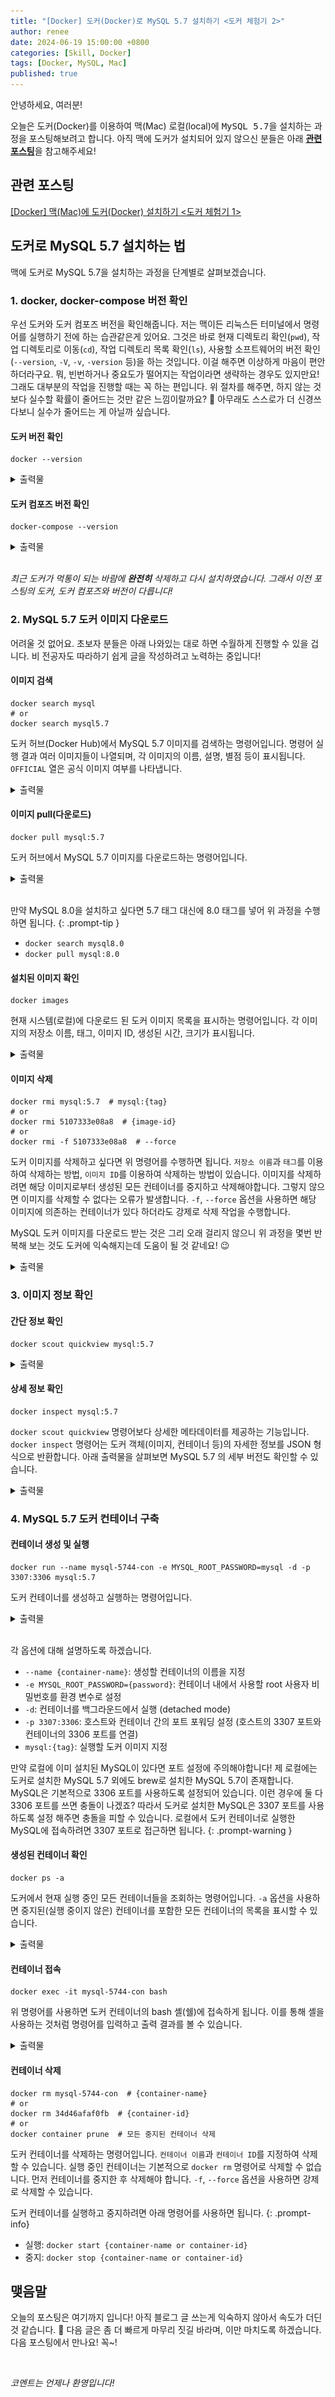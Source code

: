 ```yaml
---
title: "[Docker] 도커(Docker)로 MySQL 5.7 설치하기 <도커 체험기 2>"
author: renee
date: 2024-06-19 15:00:00 +0800
categories: [Skill, Docker]
tags: [Docker, MySQL, Mac]
published: true
---
```


안녕하세요, 여러분!

오늘은 도커(Docker)를 이용하여 맥(Mac) 로컬(local)에 <kbd>MySQL 5.7</kbd>을 설치하는 과정을 포스팅해보려고 합니다. 아직 맥에 도커가 설치되어 있지 않으신 분들은 아래 [**관련 포스팅**](#관련-포스팅)을 참고해주세요!

## **관련 포스팅**
[[Docker] 맥(Mac)에 도커(Docker) 설치하기 <도커 체험기 1>](https://reneeparkdev.github.io/posts/experience-docker-1/)

## **도커로 MySQL 5.7 설치하는 법**

맥에 도커로 MySQL 5.7을 설치하는 과정을 단계별로 살펴보겠습니다.

### **1. docker, docker-compose 버전 확인**

우선 도커와 도커 컴포즈 버전을 확인해줍니다. 저는 맥이든 리눅스든 터미널에서 명령어를 실행하기 전에 하는 습관같은게 있어요. 그것은 바로 현재 디렉토리 확인(`pwd`), 작업 디렉토리로 이동(`cd`), 작업 디렉토리 목록 확인(`ls`), 사용할 소프트웨어의 버전 확인(`--version`, `-V`, `-v`, `-version` 등)을 하는 것입니다. 이걸 해주면 이상하게 마음이 편안하더라구요. 뭐, 빈번하거나 중요도가 떨어지는 작업이라면 생략하는 경우도 있지만요! 그래도 대부분의 작업을 진행할 때는 꼭 하는 편입니다. 위 절차를 해주면, 하지 않는 것보다 실수할 확률이 줄어드는 것만 같은 느낌이랄까요? 🤔 아무래도 스스로가 더 신경쓰다보니 실수가 줄어드는 게 아닐까 싶습니다.

#### **도커 버전 확인**

```shell
docker --version
```

<details>
<summary>출력물</summary>
<div markdown="1">

```console
Docker version 26.1.1, build 4cf5afa
```

</div>
</details>

#### **도커 컴포즈 버전 확인**

```shell
docker-compose --version
```

<details>
<summary>출력물</summary>
<div markdown="1">

```console
Docker Compose version v2.27.0-desktop.2
```

</div>
</details>

<br>

<span style="color: var(--text-muted-color);">*최근 도커가 먹통이 되는 바람에 **완전히** 삭제하고 다시 설치하였습니다. 그래서 이전 포스팅의 도커, 도커 컴포즈와 버전이 다릅니다!*</span>

### **2. MySQL 5.7 도커 이미지 다운로드**

어려울 것 없어요. 초보자 분들은 아래 나와있는 대로 하면 수월하게 진행할 수 있을 겁니다. 비 전공자도 따라하기 쉽게 글을 작성하려고 노력하는 중입니다!

#### **이미지 검색**

```shell
docker search mysql
# or
docker search mysql5.7
```

도커 허브(Docker Hub)에서 MySQL 5.7 이미지를 검색하는 명령어입니다. 명령어 실행 결과 여러 이미지들이 나열되며, 각 이미지의 이름, 설명, 별점 등이 표시됩니다. `OFFICIAL` 열은 공식 이미지 여부를 나타냅니다.

<details>
<summary>출력물</summary>
<div markdown="1">

```console
NAME                            DESCRIPTION                                     STARS     OFFICIAL
mysql                           MySQL is a widely used, open-source relation…   15165     [OK]
mariadb                         MariaDB Server is a high performing open sou…   5774      [OK]
percona                         Percona Server is a fork of the MySQL relati…   629       [OK]
phpmyadmin                      phpMyAdmin - A web interface for MySQL and M…   993       [OK]
circleci/mysql                  MySQL is a widely used, open-source relation…   30
bitnami/mysql                   Bitnami container image for MySQL               111
bitnami/mysqld-exporter         Bitnami container image for MySQL Server Exp…   7
cimg/mysql                                                                      3
ubuntu/mysql                    MySQL open source fast, stable, multi-thread…   63
rapidfort/mysql                 RapidFort optimized, hardened image for MySQL   25
bitnamicharts/mysql                                                             0
rapidfort/mysql8-ib             RapidFort optimized, hardened image for MySQ…   9
google/mysql                    MySQL server for Google Compute Engine          25
elestio/mysql                   Mysql, verified and packaged by Elestio         0
rapidfort/mysql-official        RapidFort optimized, hardened image for MySQ…   9
hashicorp/mysql-portworx-demo                                                   0
newrelic/mysql-plugin           New Relic Plugin for monitoring MySQL databa…   1
databack/mysql-backup           Back up mysql databases to... anywhere!         116
linuxserver/mysql               A Mysql container, brought to you by LinuxSe…   41
mirantis/mysql                                                                  0
linuxserver/mysql-workbench                                                     54
docksal/mysql                   MySQL service images for Docksal - https://d…   0
vitess/mysqlctld                vitess/mysqlctld                                1
drupalci/mysql-5.5              https://www.drupal.org/project/drupalci         3
eclipse/mysql                   Mysql 5.7, curl, rsync                          1
```

```console
NAME                                   DESCRIPTION                                     STARS     OFFICIAL
oilrmutp57/mysql5.7                                                                    6
bingozhou/mysql5.7                     mysql5.7                                        8
alanpeng/mysql5.7-replication-docker   https://github.com/alanpeng/mysql5.7-replica…   1
jayudev/mysql5.7                       mysql5.7                                        2
acdaic4v/mysql5.7-k2                   Mysql 5.7 for use with joomla extension k2 ,…   1
player001/mysql5.7-php5                                                                0
yskkuwahara/mysql5.7                   MySQL5.7                                        0
kurashitech/mysql5.7.22                mysql5.7.22                                     0
ymnoor21/mysql5.7                      Dockerize MySQL 5.7 on a Ubuntu 14.04 setup.    1
alexmbarbosa/mysql5.7                  Based on official mysql:5.7 docker image        1
bunchjesse/mysql5.7                    MySQL 5.7                                       0
transposit/mysql5.7                                                                    0
fukuyama012/mysql5.7                                                                   0
...
```

</div>
</details>

#### **이미지 pull(다운로드)**

```shell
docker pull mysql:5.7
```

도커 허브에서 MySQL 5.7 이미지를 다운로드하는 명령어입니다.

<details>
<summary>출력물</summary>
<div markdown="1">

```console
5.7: Pulling from library/mysql
20e4dcae4c69: Pull complete
1c56c3d4ce74: Pull complete
e9f03a1c24ce: Pull complete
68c3898c2015: Pull complete
6b95a940e7b6: Pull complete
90986bb8de6e: Pull complete
ae71319cb779: Pull complete
ffc89e9dfd88: Pull complete
43d05e938198: Pull complete
064b2d298fba: Pull complete
df9a4d85569b: Pull complete
Digest: sha256:4bc6bc963e6d8443453676cae56536f4b8156d78bae03c0145cbe47c2aad73bb
Status: Downloaded newer image for mysql:5.7
docker.io/library/mysql:5.7

What's Next?
  View a summary of image vulnerabilities and recommendations → docker scout quickview mysql:5.7
```

</div>
</details>

<br>

>
만약 MySQL 8.0을 설치하고 싶다면 5.7 태그 대신에 8.0 태그를 넣어 위 과정을 수행하면 됩니다.
{: .prompt-tip }

- `docker search mysql8.0`
- `docker pull mysql:8.0`

#### **설치된 이미지 확인**

```shell
docker images
```

현재 시스템(로컬)에 다운로드 된 도커 이미지 목록을 표시하는 명령어입니다. 각 이미지의 저장소 이름, 태그, 이미지 ID, 생성된 시간, 크기가 표시됩니다.

<details>
<summary>출력물</summary>
<div markdown="1">

```console
REPOSITORY   TAG       IMAGE ID       CREATED        SIZE
mysql        5.7       5107333e08a8   6 months ago   501MB
```

</div>
</details>

#### **이미지 삭제**

```shell
docker rmi mysql:5.7  # mysql:{tag}
# or
docker rmi 5107333e08a8  # {image-id}
# or
docker rmi -f 5107333e08a8  # --force
```

도커 이미지를 삭제하고 싶다면 위 명령어를 수행하면 됩니다. `저장소 이름`과 `태그`를 이용하여 삭제하는 방법, `이미지 ID`를 이용하여 삭제하는 방법이 있습니다. 이미지를 삭제하려면 해당 이미지로부터 생성된 모든 컨테이너를 중지하고 삭제해야합니다. 그렇지 않으면 이미지를 삭제할 수 없다는 오류가 발생합니다. `-f`, `--force` 옵션을 사용하면 해당 이미지에 의존하는 컨테이너가 있다 하더라도 강제로 삭제 작업을 수행합니다.

MySQL 도커 이미지를 다운로드 받는 것은 그리 오래 걸리지 않으니 위 과정을 몇번 반복해 보는 것도 도커에 익숙해지는데 도움이 될 것 같네요! 😉

<details>
<summary>출력물</summary>
<div markdown="1">

```console
Untagged: mysql:5.7
Untagged: mysql@sha256:4bc6bc963e6d8443453676cae56536f4b8156d78bae03c0145cbe47c2aad73bb
Deleted: sha256:5107333e08a87b836d48ff7528b1e84b9c86781cc9f1748bbc1b8c42a870d933
Deleted: sha256:37fd5f1492d4e9cb540c52c26655f220568050438f804275e886200c8807ffb4
Deleted: sha256:1105a50d3483cb9f970e70cf5163e3352f0b2fe2ff07c6abcca6f34228e76dc5
Deleted: sha256:94187496c18bb11b78e71017f2774ad3c0a734da9749a46e917c4239504e9322
Deleted: sha256:ae59716eae3be604a4fd43e86fd2ad504cb06c89cc064c73c78eee651e675805
Deleted: sha256:97d26ca29ec287ff4bd09a49602c44cbcabcf3303ddc726b3b94cbe26dfe1c94
Deleted: sha256:27303974d12144264b32b8936ca7c90d72bdba939a9e791010201b3b1717c4c4
Deleted: sha256:4d4483f06dbe01282c10cb9e429a0be826c18c61048f7860dad49ae7f6bac927
Deleted: sha256:3b73a6f6b3298c568dcfb8fa5e96c581a1b5c0ad395b0c38f9addd0c79703124
Deleted: sha256:46446bf265a411a4a13a4adc86f60c9e0479a2e03273c98cafab7bc4151dd2bc
Deleted: sha256:1d5264146b09a27a8fc6801dc239a4962582ed27dd2fbd8ee708463a1857b06b
Deleted: sha256:cff044e186247f93aa52554c96d77143cc92f99b2b55914038d0941fddeb6623
```

</div>
</details>

### **3. 이미지 정보 확인**

#### **간단 정보 확인**

```shell
docker scout quickview mysql:5.7
```

<details>
<summary>출력물</summary>
<div markdown="1">

```console
    i New version 1.9.3 available (installed version is 1.8.0) at https://github.com/docker/scout-cli
    ✓ SBOM of image already cached, 170 packages indexed

  Target               │  mysql:5.7           │    3C    37H    18M     5L    11?
    digest             │  5107333e08a8        │
  Base image           │  oraclelinux:7-slim  │    0C     0H     0M     0L
  Refreshed base image │  oraclelinux:7-slim  │    0C     0H     0M     0L
                       │                      │
  Updated base image   │  oraclelinux:9-slim  │    0C     0H     0M     0L
                       │                      │

What's next:
    View vulnerabilities → docker scout cves mysql:5.7
    View base image update recommendations → docker scout recommendations mysql:5.7
    Include policy results in your quickview by supplying an organization → docker scout quickview mysql:5.7 --org <organization>
```

![alt text](assets/img/posts/2024-06-18-01-docker-scout-quickview.png)

</div>
</details>

#### **상세 정보 확인**

```shell
docker inspect mysql:5.7
```

`docker scout quickview` 명령어보다 상세한 메타데이터를 제공하는 기능입니다. `docker inspect` 명령어는 도커 객체(이미지, 컨테이너 등)의 자세한 정보를 JSON 형식으로 반환합니다. 아래 출력물을 살펴보면 MySQL 5.7 의 세부 버전도 확인할 수 있습니다.

<details>
<summary>출력물</summary>
<div markdown="1">

```console
[
    {
        "Id": "sha256:5107333e08a87b836d48ff7528b1e84b9c86781cc9f1748bbc1b8c42a870d933",
        "RepoTags": [
            "mysql:5.7"
        ],
        "RepoDigests": [
            "mysql@sha256:4bc6bc963e6d8443453676cae56536f4b8156d78bae03c0145cbe47c2aad73bb"
        ],
        "Parent": "",
        "Comment": "buildkit.dockerfile.v0",
        "Created": "2023-12-12T19:11:08Z",
        "ContainerConfig": {
            "Hostname": "",
            "Domainname": "",
            "User": "",
            "AttachStdin": false,
            "AttachStdout": false,
            "AttachStderr": false,
            "Tty": false,
            "OpenStdin": false,
            "StdinOnce": false,
            "Env": null,
            "Cmd": null,
            "Image": "",
            "Volumes": null,
            "WorkingDir": "",
            "Entrypoint": null,
            "OnBuild": null,
            "Labels": null
        },
        "DockerVersion": "",
        "Author": "",
        "Config": {
            "Hostname": "",
            "Domainname": "",
            "User": "",
            "AttachStdin": false,
            "AttachStdout": false,
            "AttachStderr": false,
            "ExposedPorts": {
                "3306/tcp": {},
                "33060/tcp": {}
            },
            "Tty": false,
            "OpenStdin": false,
            "StdinOnce": false,
            "Env": [
                "PATH=/usr/local/sbin:/usr/local/bin:/usr/sbin:/usr/bin:/sbin:/bin",
                "GOSU_VERSION=1.16",
                "MYSQL_MAJOR=5.7",
                "MYSQL_VERSION=5.7.44-1.el7",
                "MYSQL_SHELL_VERSION=8.0.35-1.el7"
            ],
            "Cmd": [
                "mysqld"
            ],
            "ArgsEscaped": true,
            "Image": "",
            "Volumes": {
                "/var/lib/mysql": {}
            },
            "WorkingDir": "",
            "Entrypoint": [
                "docker-entrypoint.sh"
            ],
            "OnBuild": null,
            "Labels": null
        },
        "Architecture": "amd64",
        "Os": "linux",
        "Size": 501392011,
        "GraphDriver": {
            "Data": {
                "LowerDir": "/var/lib/docker/overlay2/85576ed11c0278afd4202f175ebc5438a0f75af8435d25b6ba6fe4afdd98ab63/diff:/var/lib/docker/overlay2/7cb2d56c51d29aae4a35e3e0ef0558b48d8f4d29f96719343c4d851315324638/diff:/var/lib/docker/overlay2/63a1828285bc41495e1019f68bed20b15b8c6162a40e8f78fe864c71fac0ea57/diff:/var/lib/docker/overlay2/614afcc4e55fe4f969c9d11bd3453d2aa36d6ea14883f2e48b0e3b29eaf833fd/diff:/var/lib/docker/overlay2/dfe4aeaa01fb9521e3e7e0903a48890a4113f4178ab9546231a0f3ea061879b7/diff:/var/lib/docker/overlay2/329dd95e18664e2814630f882e9d6c8576ff382f4dc437fa1477bbfa4eb48a09/diff:/var/lib/docker/overlay2/ca209f336352a506d2cab5743cd463ca38cacc48bf6781c8a5e4f13b673e130a/diff:/var/lib/docker/overlay2/9753c908c07d2536f3690328f062365705d4ded10aa6b422339dfbb38bc8373f/diff:/var/lib/docker/overlay2/f715b8061ad84f9a618ba3fbd41063c5007929851d111e556df860d3cc57c590/diff:/var/lib/docker/overlay2/2a1c9da3fce11e3f370a912fb71f7cf5133aa9fec63aac88f6c42763b059cbd8/diff",
                "MergedDir": "/var/lib/docker/overlay2/f350d521390bf4807e87a3c607ef579e3c1f533cd22be971d00e1a4828ca8817/merged",
                "UpperDir": "/var/lib/docker/overlay2/f350d521390bf4807e87a3c607ef579e3c1f533cd22be971d00e1a4828ca8817/diff",
                "WorkDir": "/var/lib/docker/overlay2/f350d521390bf4807e87a3c607ef579e3c1f533cd22be971d00e1a4828ca8817/work"
            },
            "Name": "overlay2"
        },
        "RootFS": {
            "Type": "layers",
            "Layers": [
                "sha256:cff044e186247f93aa52554c96d77143cc92f99b2b55914038d0941fddeb6623",
                "sha256:7ff7abf4911b44c1b705de478892bac6d01821c65ebc2993edb87136d51eb670",
                "sha256:8b2952eb02aac23a82803bf3e25d94ea78f3d4674d972cc7324a712ad9d54b6f",
                "sha256:d76a5f910f6ba5bce12b14e396f8386d385d62bbc4c9d82af25ae956c11bb3aa",
                "sha256:8527ccd6bd857b844293f9efe34222229fa76e040d55dd03e019f305f7bd2a74",
                "sha256:4555572a6bb29d49eb9dbd1fb0938788ca7d772f441f8273626f1a12933fcee3",
                "sha256:0d9e9a9ce9e415229fa3c1953ec32c236bfde6a825f4a74a78013586071c02e8",
                "sha256:532b66f4569dfab5f87219c302ea23478e6ad9504863f2a7410c935593e6b526",
                "sha256:337ec6bae2225e56895f25ef88a874b2796e020332d63a35929f40e9e7fa158e",
                "sha256:73cb62467b8f9e06265bc00441cc3d8026d24ca3708d517a3df93ff5a787af77",
                "sha256:441e16cac4fe6b7abab2653886fbab030752e42c42bd508f1fa2f7f8c5df0fcf"
            ]
        },
        "Metadata": {
            "LastTagTime": "0001-01-01T00:00:00Z"
        },
        "Container": ""
    }
]
```

</div>
</details>

### **4. MySQL 5.7 도커 컨테이너 구축**

#### **컨테이너 생성 및 실행**

```shell
docker run --name mysql-5744-con -e MYSQL_ROOT_PASSWORD=mysql -d -p 3307:3306 mysql:5.7
```

도커 컨테이너를 생성하고 실행하는 명령어입니다.

<details>
<summary>출력물</summary>
<div markdown="1">

```console
34d46afaf0fb2d2414862c5e920d51689b3f1cb0cad8d056b1541c3c6ea4637a
```

명령어 수행 결과 생성한 컨테이너의 ID를 출력해줍니다.

</div>
</details>

<br>

각 옵션에 대해 설명하도록 하겠습니다.
- `--name {container-name}`: 생성할 컨테이너의 이름을 지정
- `-e MYSQL_ROOT_PASSWORD={password}`: 컨테이너 내에서 사용할 root 사용자 비밀번호를 환경 변수로 설정
- `-d`: 컨테이너를 백그라운드에서 실행 (detached mode)
- `-p 3307:3306`: 호스트와 컨테이너 간의 포트 포워딩 설정 (호스트의 3307 포트와 컨테이너의 3306 포트를 연결)
- `mysql:{tag}`: 실행할 도커 이미지 지정

>
만약 로컬에 이미 설치된 MySQL이 있다면 포트 설정에 주의해야합니다! 제 로컬에는 도커로 설치한 MySQL 5.7 외에도 brew로 설치한 MySQL 5.7이 존재합니다. MySQL은 기본적으로 3306 포트를 사용하도록 설정되어 있습니다. 이런 경우에 둘 다 3306 포트를 쓰면 충돌이 나겠죠? 따라서 도커로 설치한 MySQL은 3307 포트를 사용하도록 설정 해주면 충돌을 피할 수 있습니다. 로컬에서 도커 컨테이너로 실행한 MySQL에 접속하려면 3307 포트로 접근하면 됩니다.
{: .prompt-warning }

#### **생성된 컨테이너 확인**

```shell
docker ps -a
```

도커에서 현재 실행 중인 모든 컨테이너들을 조회하는 명령어입니다. `-a` 옵션을 사용하면 중지된(실행 중이지 않은) 컨테이너를 포함한 모든 컨테이너의 목록을 표시할 수 있습니다.

<details>
<summary>출력물</summary>
<div markdown="1">

```console
CONTAINER ID   IMAGE       COMMAND                  CREATED         STATUS         PORTS                               NAMES
34d46afaf0fb   mysql:5.7   "docker-entrypoint.s…"   5 seconds ago   Up 4 seconds   33060/tcp, 0.0.0.0:3307->3306/tcp   mysql-5744-con
```

</div>
</details>

#### **컨테이너 접속**

```shell
docker exec -it mysql-5744-con bash
```

위 명령어를 사용하면 도커 컨테이너의 bash 셸(쉘)에 접속하게 됩니다. 이를 통해 셸을 사용하는 것처럼 명령어를 입력하고 출력 결과를 볼 수 있습니다.

<details>
<summary>출력물</summary>
<div markdown="1">

```console
bash-4.2# mysql --version
mysql  Ver 14.14 Distrib 5.7.44, for Linux (x86_64) using  EditLine wrapper
```

</div>
</details>

#### **컨테이너 삭제**

```shell
docker rm mysql-5744-con  # {container-name}
# or
docker rm 34d46afaf0fb  # {container-id}
# or
docker container prune  # 모든 중지된 컨테이너 삭제
```

도커 컨테이너를 삭제하는 명령어입니다. `컨테이너 이름`과 `컨테이너 ID`를 지정하여 삭제할 수 있습니다. 실행 중인 컨테이너는 기본적으로 `docker rm` 명령어로 삭제할 수 없습니다. 먼저 컨테이너를 중지한 후 삭제해야 합니다. `-f`, `--force` 옵션을 사용하면 강제로 삭제할 수 있습니다.

>
도커 컨테이너를 실행하고 중지하려면 아래 명령어를 사용하면 됩니다.
{: .prompt-info}

- 실행: `docker start {container-name or container-id}`
- 중지: `docker stop {container-name or container-id}`

## **맺음말**

오늘의 포스팅은 여기까지 입니다! 아직 블로그 글 쓰는게 익숙하지 않아서 속도가 더딘 것 같습니다. 🫠 다음 글은 좀 더 빠르게 마무리 짓길 바라며, 이만 마치도록 하겠습니다. 다음 포스팅에서 만나요! 꼭~!

<br>

<span style="color: var(--text-muted-color);">*코멘트는 언제나 환영입니다!*</span>
